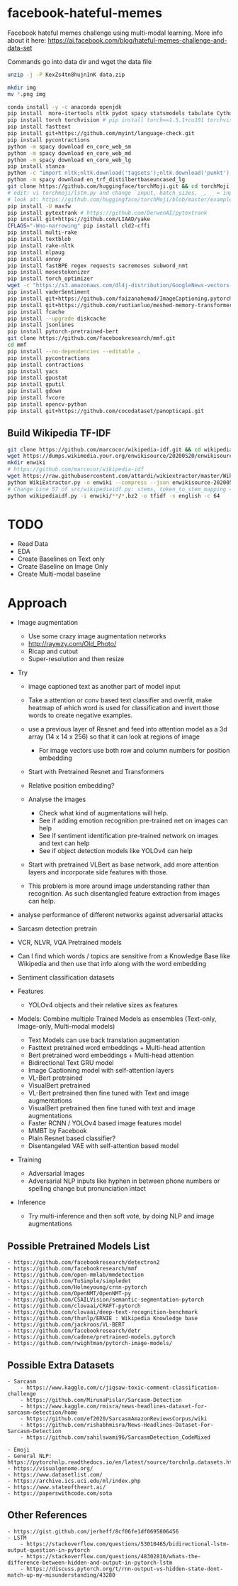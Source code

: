 # facebook-hateful-memes
Facebook hateful memes challenge using multi-modal learning. More info about it here: https://ai.facebook.com/blog/hateful-memes-challenge-and-data-set

Commands
go into data dir and wget the data file
```bash
unzip -j -P KexZs4tn8hujn1nK data.zip
```

```bash
mkdir img
mv *.png img
```

```bash
conda install -y -c anaconda openjdk
pip install  more-itertools nltk pydot spacy statsmodels tabulate Cython dill flair gensim nltk pydot graphviz scipy pandas seaborn matplotlib bidict transformers contractions pytorch-nlp spacy-transformers stanza
pip install torch torchvision # pip install torch==1.5.1+cu101 torchvision==0.6.1+cu101 -f https://download.pytorch.org/whl/torch_stable.html
pip install fasttext
pip install git+https://github.com/myint/language-check.git 
pip install pycontractions
python -m spacy download en_core_web_sm
python -m spacy download en_core_web_md
python -m spacy download en_core_web_lg
pip install stanza
python -c "import nltk;nltk.download('tagsets');nltk.download('punkt');nltk.download('averaged_perceptron_tagger');nltk.download('maxent_ne_chunker');nltk.download('words');import stanza;stanza.download('en');nltk.download('stopwords');nltk.download('vader_lexicon');nltk.download('treebank');nltk.download('wordnet');import gensim.downloader as api;api.load(\"glove-twitter-25\");api.load(\"glove-twitter-50\");api.load(\"glove-wiki-gigaword-50\");api.load(\"word2vec-google-news-300\");api.load(\"conceptnet-numberbatch-17-06-300\");"
python -m spacy download en_trf_distilbertbaseuncased_lg
git clone https://github.com/huggingface/torchMoji.git && cd torchMoji && pip install -e . && python scripts/download_weights.py
# edit: vi torchmoji/lstm.py and change `input, batch_sizes, _, _ = input` line 78
# look at: https://github.com/huggingface/torchMoji/blob/master/examples/score_texts_emojis.py
pip install -U maxfw
pip install pytextrank # https://github.com/DerwenAI/pytextrank
pip install git+https://github.com/LIAAD/yake
CFLAGS="-Wno-narrowing" pip install cld2-cffi
pip install multi-rake
pip install textblob
pip install rake-nltk
pip install nlpaug
pip install annoy
pip install fastBPE regex requests sacremoses subword_nmt
pip install mosestokenizer
pip install torch_optimizer
wget -c "https://s3.amazonaws.com/dl4j-distribution/GoogleNews-vectors-negative300.bin.gz"
pip install vaderSentiment
pip install git+https://github.com/faizanahemad/ImageCaptioning.pytorch.git
pip install git+https://github.com/ruotianluo/meshed-memory-transformer.git
pip install fcache
pip install --upgrade diskcache
pip install jsonlines
pip install pytorch-pretrained-bert
git clone https://github.com/facebookresearch/mmf.git
cd mmf
pip install --no-dependencies --editable .
pip install pycontractions
pip install contractions
pip install yacs
pip install gpustat
pip install gputil
pip install gdown
pip install fvcore
pip install opencv-python
pip install git+https://github.com/cocodataset/panopticapi.git

```

## Build Wikipedia TF-IDF
```bash
git clone https://github.com/marcocor/wikipedia-idf.git && cd wikipedia-idf/src
wget https://dumps.wikimedia.your.org/enwikisource/20200520/enwikisource-20200520-pages-articles.xml.bz2
mkdir enwiki
# https://github.com/marcocor/wikipedia-idf
wget https://raw.githubusercontent.com/attardi/wikiextractor/master/WikiExtractor.py
python WikiExtractor.py -o enwiki --compress --json enwikisource-20200520-pages-articles.xml.bz2
# Change Line 57 of src/wikipediaidf.py: stems, token_to_stem_mapping = stem(tokens) if stemmer else None, None => stems, token_to_stem_mapping = stem(tokens) if stemmer else (None, None)
python wikipediaidf.py -i enwiki/**/*.bz2 -o tfidf -s english -c 64


```

# TODO
- Read Data
- EDA
- Create Baselines on Text only
- Create Baseline on Image Only
- Create Multi-modal baseline

# Approach
- Image augmentation
    - Use some crazy image augmentation networks 
    - http://raywzy.com/Old_Photo/
    - Ricap and cutout
    - Super-resolution and then resize
- Try 
    - image captioned text as another part of model input
    - Take a attention or conv based text classifier and overfit, make heatmap of which word is used for classification and invert those words to create negative examples. 
    - use a previous layer of Resnet and feed into attention model as a 3d array (14 x 14 x 256) so that it can look at regions of image
        - For image vectors use both row and column numbers for position embedding
    - Start with Pretrained Resnet and Transformers
    - Relative position embedding?
    - Analyse the images
        - Check what kind of augmentations will help. 
        - See if adding emotion recognition pre-trained net on images can help
        - See if sentiment identification pre-trained network on images and text can help
        - See if object detection models like YOLOv4 can help
        
    - Start with pretrained VLBert as base network, add more attention layers and incorporate side features with those.
    - This problem is more around image understanding rather than recognition. As such disentangled feature extraction from images can help.
- analyse performance of different networks against adversarial attacks
- Sarcasm detection pretrain
- VCR, NLVR, VQA Pretrained models
    
- Can I find which words /  topics are sensitive from a Knowledge Base like Wikipedia and then use that info along with the word embedding
- Sentiment classification datasets

- Features
    - YOLOv4 objects and their relative sizes as features

- Models: Combine multiple Trained Models as ensembles (Text-only, Image-only, Multi-modal models)
    - Text Models can use back translation augmentation
    - Fasttext pretrained word embeddings + Multi-head attention
    - Bert pretrained word embeddings + Multi-head attention
    - Bidirectional Text GRU model
    - Image Captioning model with self-attention layers
    - VL-Bert pretrained
    - VisualBert pretrained
    - VL-Bert pretrained then fine tuned with Text and image augmentations
    - VisualBert pretrained then fine tuned with text and image augmentations
    - Faster RCNN / YOLOv4 based image features model
    - MMBT by Facebook
    - Plain Resnet based classifier? 
    - Disentangeled VAE with self-attention based model
    
    
- Training
    - Adversarial Images
    - Adversarial NLP inputs like hyphen in between phone numbers or spelling change but pronunciation intact
    
    
- Inference
    - Try multi-inference and then soft vote, by doing NLP and image augmentations
    
    
## Possible Pretrained Models List
    - https://github.com/facebookresearch/detectron2
    - https://github.com/facebookresearch/mmf
    - https://github.com/open-mmlab/mmdetection
    - https://github.com/TuSimple/simpledet
    - https://github.com/Holmeyoung/crnn-pytorch
    - https://github.com/OpenNMT/OpenNMT-py
    - https://github.com/CSAILVision/semantic-segmentation-pytorch
    - https://github.com/clovaai/CRAFT-pytorch
    - https://github.com/clovaai/deep-text-recognition-benchmark
    - https://github.com/thunlp/ERNIE : Wikipedia Knowledge base
    - https://github.com/jackroos/VL-BERT
    - https://github.com/facebookresearch/detr
    - https://github.com/cadene/pretrained-models.pytorch
    - https://github.com/rwightman/pytorch-image-models/
    
## Possible Extra Datasets
    - Sarcasm
        - https://www.kaggle.com/c/jigsaw-toxic-comment-classification-challenge
        - https://github.com/MirunaPislar/Sarcasm-Detection
        - https://www.kaggle.com/rmisra/news-headlines-dataset-for-sarcasm-detection/home
        - https://github.com/ef2020/SarcasmAmazonReviewsCorpus/wiki
        - https://github.com/rishabhmisra/News-Headlines-Dataset-For-Sarcasm-Detection
        - https://github.com/sahilswami96/SarcasmDetection_CodeMixed
        
    - Emoji
    - General NLP: https://pytorchnlp.readthedocs.io/en/latest/source/torchnlp.datasets.html
    - https://visualgenome.org/
    - https://www.datasetlist.com/
    - https://archive.ics.uci.edu/ml/index.php
    - https://www.stateoftheart.ai/
    - https://paperswithcode.com/sota
        
    
## Other References
    - https://gist.github.com/jerheff/8cf06fe1df0695806456
    - LSTM
        - https://stackoverflow.com/questions/53010465/bidirectional-lstm-output-question-in-pytorch
        - https://stackoverflow.com/questions/48302810/whats-the-difference-between-hidden-and-output-in-pytorch-lstm
        - https://discuss.pytorch.org/t/rnn-output-vs-hidden-state-dont-match-up-my-misunderstanding/43280
        
